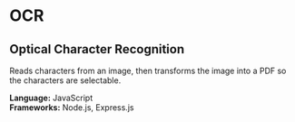 # OCR

## Optical Character Recognition

Reads characters from an image, then transforms the image into a PDF so the characters are selectable.

**Language:** JavaScript
<br />
**Frameworks:** Node.js, Express.js
